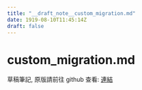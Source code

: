 ```yaml
---
title: "__draft_note__custom_migration.md"
date: 1919-08-10T11:45:14Z
draft: false
---
```


# custom_migration.md

草稿筆記, 原版請前往 github 查看: [連結](https:/github.com/tinghaolai/just-random-note/blob/master/laravel/custom_migration.md)